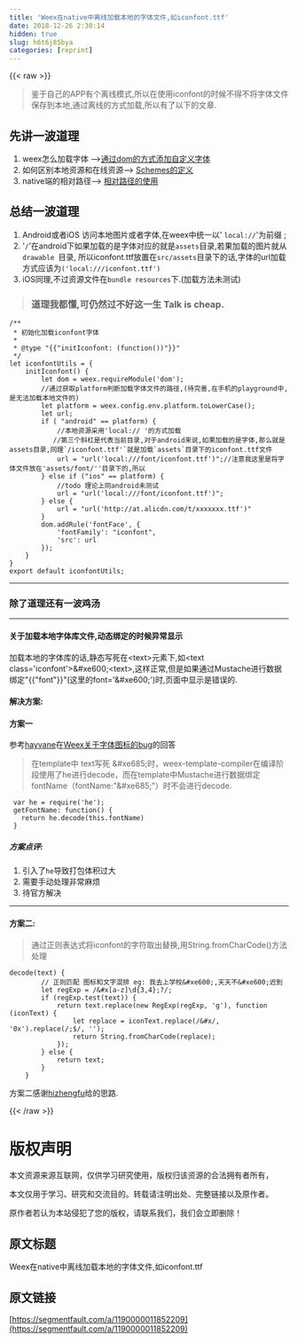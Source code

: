 ```yaml
---
title: 'Weex在native中离线加载本地的字体文件,如iconfont.ttf' 
date: 2018-12-26 2:30:14
hidden: true
slug: h6t6j85bya
categories: [reprint]
---
```


{{< raw >}}

                    
<blockquote><p>鉴于自己的APP有个离线模式,所以在使用iconfont的时候不得不将字体文件保存到本地,通过离线的方式加载,所以有了以下的文章.</p></blockquote>
<h2 id="articleHeader0">先讲一波道理</h2>
<ol>
<li>weex怎么加载字体 --&gt;<a href="https://weex.apache.org/cn/references/modules/dom.html#fontFace" rel="nofollow noreferrer" target="_blank">通过dom的方式添加自定义字体</a>
</li>
<li>如何区别本地资源和在线资源--&gt;  <a href="https://weex.apache.org/cn/references/path.html#Schemes" rel="nofollow noreferrer" target="_blank">Schemes的定义</a>
</li>
<li>native端的相对路径--&gt; <a href="https://weex.apache.org/cn/references/path.html#" rel="nofollow noreferrer" target="_blank">相对路径的使用</a>
</li>
</ol>
<h2 id="articleHeader1">总结一波道理</h2>
<ol>
<li>Android或者iOS 访问本地图片或者字体,在weex中统一以' <code>local://</code>'为前缀 ;</li>
<li>'<code>/</code>'在android下如果加载的是字体对应的就是<code>assets</code>目录,若果加载的图片就从<code>drawable </code>目录, 所以iconfont.ttf放置在<code>src/assets</code>目录下的话,字体的url加载方式应该为<code>('local:///iconfont.ttf')</code>
</li>
<li>iOS同理,不过资源文件在<code>bundle resources</code>下.(加载方法未测试)</li>
</ol>
<blockquote><h3 id="articleHeader2">道理我都懂,可仍然过不好这一生 Talk is cheap.</h3></blockquote>
<div class="widget-codetool" style="display:none;">
      <div class="widget-codetool--inner">
      <span class="selectCode code-tool" data-toggle="tooltip" data-placement="top" title="" data-original-title="全选"></span>
      <span type="button" class="copyCode code-tool" data-toggle="tooltip" data-placement="top" data-clipboard-text="/**
 * 初始化加载iconfont字体
 * 
 * @type "{{"initIconfont: (function())"}}"
 */
let iconfontUtils = {
    initIconfont() {
        let dom = weex.requireModule('dom');
        //通过获取platform判断加载字体文件的路径,(待完善,在手机的playground中,是无法加载本地文件的)
        let platform = weex.config.env.platform.toLowerCase();
        let url;
        if ( &quot;android&quot; == platform) {
            //本地资源采用'local:// '的方式加载
           //第三个斜杠是代表当前目录,对于android来说,如果加载的是字体,那么就是assets目录,同理`/iconfont.ttf'`就是加载`assets`目录下的iconfont.ttf文件
            url = &quot;url('local:///font/iconfont.ttf')&quot;;//注意我这里是将字体文件放在'assets/font/''目录下的,所以
        } else if (&quot;ios&quot; == platform) {
            //todo 理论上同android未测试
            url = &quot;url('local:///font/iconfont.ttf')&quot;;
        } else {
            url = &quot;url('http://at.alicdn.com/t/xxxxxxx.ttf')&quot;
        }
        dom.addRule('fontFace', {
            'fontFamily': &quot;iconfont&quot;,
            'src': url
        });
    }
}
export default iconfontUtils;" title="" data-original-title="复制"></span>
      <span type="button" class="saveToNote code-tool" data-toggle="tooltip" data-placement="top" title="" data-original-title="放进笔记"></span>
      </div>
      </div><pre class="hljs qml"><code><span class="hljs-comment">/**
 * 初始化加载iconfont字体
 * 
 * @type "{{"initIconfont: (function())"}}"
 */</span>
<span class="hljs-keyword">let</span> iconfontUtils = {
    initIconfont() {
        <span class="hljs-keyword">let</span> dom = weex.requireModule(<span class="hljs-string">'dom'</span>);
        <span class="hljs-comment">//通过获取platform判断加载字体文件的路径,(待完善,在手机的playground中,是无法加载本地文件的)</span>
        <span class="hljs-keyword">let</span> platform = weex.config.env.platform.toLowerCase();
        <span class="hljs-keyword">let</span> <span class="hljs-built_in">url</span>;
        <span class="hljs-keyword">if</span> ( <span class="hljs-string">"android"</span> == platform) {
            <span class="hljs-comment">//本地资源采用'local:// '的方式加载</span>
           <span class="hljs-comment">//第三个斜杠是代表当前目录,对于android来说,如果加载的是字体,那么就是assets目录,同理`/iconfont.ttf'`就是加载`assets`目录下的iconfont.ttf文件</span>
            <span class="hljs-built_in">url</span> = <span class="hljs-string">"url('local:///font/iconfont.ttf')"</span>;<span class="hljs-comment">//注意我这里是将字体文件放在'assets/font/''目录下的,所以</span>
        } <span class="hljs-keyword">else</span> <span class="hljs-keyword">if</span> (<span class="hljs-string">"ios"</span> == platform) {
            <span class="hljs-comment">//todo 理论上同android未测试</span>
            <span class="hljs-built_in">url</span> = <span class="hljs-string">"url('local:///font/iconfont.ttf')"</span>;
        } <span class="hljs-title">else</span> {
            <span class="hljs-built_in">url</span> = <span class="hljs-string">"url('http://at.alicdn.com/t/xxxxxxx.ttf')"</span>
        }
        dom.addRule(<span class="hljs-string">'fontFace'</span>, {
            <span class="hljs-string">'fontFamily'</span>: <span class="hljs-string">"iconfont"</span>,
            <span class="hljs-string">'src'</span>: <span class="hljs-built_in">url</span>
        });
    }
}
<span class="hljs-keyword">export</span> <span class="hljs-keyword">default</span> iconfontUtils;</code></pre>
<hr>
<h3 id="articleHeader3">除了道理还有一波鸡汤</h3>
<hr>
<h4>关于加载本地字体库文件,动态绑定的时候异常显示</h4>
<p>加载本地的字体库的话,静态写死在&lt;text&gt;元素下,如&lt;text class='iconfont'&gt;&amp;#xe600;&lt;text&gt;,这样正常,但是如果通过Mustache进行数据绑定"{{"font"}}"(这里的font='&amp;#xe600;')时,页面中显示是错误的.</p>
<h4>解决方案:</h4>
<h4>方案一</h4>
<p>参考<a href="https://segmentfault.com/u/hayvane">hayvane</a>在<a href="https://segmentfault.com/q/1010000009357817" target="_blank">Weex关于字体图标的bug</a>的回答</p>
<blockquote><p>在template中 text写死 &amp;#xe685;时，weex-template-compiler在编译阶段使用了he进行decode，而在template中Mustache进行数据绑定fontName（fontName:"&amp;#xe685;"）时不会进行decode.</p></blockquote>
<div class="widget-codetool" style="display:none;">
      <div class="widget-codetool--inner">
      <span class="selectCode code-tool" data-toggle="tooltip" data-placement="top" title="" data-original-title="全选"></span>
      <span type="button" class="copyCode code-tool" data-toggle="tooltip" data-placement="top" data-clipboard-text=" var he = require('he');
 getFontName: function() {
   return he.decode(this.fontName)
 }" title="" data-original-title="复制"></span>
      <span type="button" class="saveToNote code-tool" data-toggle="tooltip" data-placement="top" title="" data-original-title="放进笔记"></span>
      </div>
      </div><pre class="hljs javascript"><code> <span class="hljs-keyword">var</span> he = <span class="hljs-built_in">require</span>(<span class="hljs-string">'he'</span>);
 getFontName: <span class="hljs-function"><span class="hljs-keyword">function</span>(<span class="hljs-params"></span>) </span>{
   <span class="hljs-keyword">return</span> he.decode(<span class="hljs-keyword">this</span>.fontName)
 }</code></pre>
<h5>方案点评:</h5>
<ol>
<li>引入了<code>he</code>导致打包体积过大</li>
<li>需要手动处理非常麻烦</li>
<li>待官方解决</li>
</ol>
<hr>
<h4>方案二:</h4>
<blockquote><p>通过正则表达式将iconfont的字符取出替换,用String.fromCharCode()方法处理</p></blockquote>
<div class="widget-codetool" style="display:none;">
      <div class="widget-codetool--inner">
      <span class="selectCode code-tool" data-toggle="tooltip" data-placement="top" title="" data-original-title="全选"></span>
      <span type="button" class="copyCode code-tool" data-toggle="tooltip" data-placement="top" data-clipboard-text="decode(text) {
        // 正则匹配 图标和文字混排 eg: 我去上学校&amp;#xe600;,天天不&amp;#xe600;迟到
        let regExp = /&amp;#x[a-z]\d{3,4};?/;
        if (regExp.test(text)) {
            return text.replace(new RegExp(regExp, 'g'), function (iconText) {
                let replace = iconText.replace(/&amp;#x/, '0x').replace(/;$/, '');
                return String.fromCharCode(replace);
            });
        } else {
            return text;
        }
    }" title="" data-original-title="复制"></span>
      <span type="button" class="saveToNote code-tool" data-toggle="tooltip" data-placement="top" title="" data-original-title="放进笔记"></span>
      </div>
      </div><pre class="hljs javascript"><code>decode(text) {
        <span class="hljs-comment">// 正则匹配 图标和文字混排 eg: 我去上学校&amp;#xe600;,天天不&amp;#xe600;迟到</span>
        <span class="hljs-keyword">let</span> regExp = <span class="hljs-regexp">/&amp;#x[a-z]\d{3,4};?/</span>;
        <span class="hljs-keyword">if</span> (regExp.test(text)) {
            <span class="hljs-keyword">return</span> text.replace(<span class="hljs-keyword">new</span> <span class="hljs-built_in">RegExp</span>(regExp, <span class="hljs-string">'g'</span>), <span class="hljs-function"><span class="hljs-keyword">function</span> (<span class="hljs-params">iconText</span>) </span>{
                <span class="hljs-keyword">let</span> replace = iconText.replace(<span class="hljs-regexp">/&amp;#x/</span>, <span class="hljs-string">'0x'</span>).replace(<span class="hljs-regexp">/;$/</span>, <span class="hljs-string">''</span>);
                <span class="hljs-keyword">return</span> <span class="hljs-built_in">String</span>.fromCharCode(replace);
            });
        } <span class="hljs-keyword">else</span> {
            <span class="hljs-keyword">return</span> text;
        }
    }</code></pre>
<p>方案二感谢<a href="https://github.com/alibaba/weex-ui/issues/45#issuecomment-342087078" rel="nofollow noreferrer" target="_blank">hizhengfu</a>给的思路.</p>

                
{{< /raw >}}

# 版权声明
本文资源来源互联网，仅供学习研究使用，版权归该资源的合法拥有者所有，

本文仅用于学习、研究和交流目的。转载请注明出处、完整链接以及原作者。

原作者若认为本站侵犯了您的版权，请联系我们，我们会立即删除！

## 原文标题
Weex在native中离线加载本地的字体文件,如iconfont.ttf

## 原文链接
[https://segmentfault.com/a/1190000011852209](https://segmentfault.com/a/1190000011852209)

